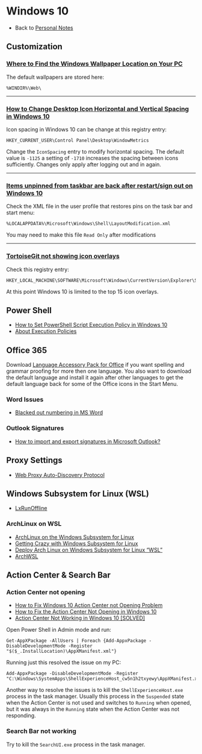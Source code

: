# Windows 10

- Back to [Personal Notes](README.md)

## Customization

### [Where to Find the Windows Wallpaper Location on Your PC][Wallpaper]

The default wallpapers are stored here:

    %WINDIR%\Web\

[Wallpaper]: https://www.techjunkie.com/windows-wallpaper-location/

---

### [How to Change Desktop Icon Horizontal and Vertical Spacing in Windows 10][Icon]

Icon spacing in Windows 10 can be change at this registry entry:

    HKEY_CURRENT_USER\Control Panel\Desktop\WindowMetrics

Change the `IconSpacing` entry to modify horizontal spacing. The default value
is `-1125` a setting of `-1710` increases the spacing between icons
sufficiently. Changes only apply after logging out and in again.

[Icon]: https://www.tenforums.com/tutorials/16941-change-desktop-icon-spacing-windows-10-a.html

---

### [Items unpinned from taskbar are back after restart/sign out on Windows 10][Taskbar]

Check the XML file in the user profile that restores pins on the task bar and
start menu:

    %LOCALAPPDATA%\Microsoft\Windows\Shell\LayoutModification.xml

You may need to make this file `Read Only` after modifications

[Taskbar]: https://superuser.com/questions/1251656/items-unpinned-from-taskbar-are-back-after-restart-sign-out-on-windows-10

---

### [TortoiseGit not showing icon overlays][Overlay]

Check this registry entry:

    HKEY_LOCAL_MACHINE\SOFTWARE\Microsoft\Windows\CurrentVersion\Explorer\ShellIconOverlayIdentifiers

At this point Windows 10 is limited to the top 15 icon overlays.

[Overlay]: https://stackoverflow.com/questions/25156238/tortoisegit-not-showing-icon-overlays

## Power Shell

- [How to Set PowerShell Script Execution Policy in Windows 10][PS1]
- [About Execution Policies][PS2]

[PS1]: https://www.tenforums.com/tutorials/54585-change-powershell-script-execution-policy-windows-10-a.html
[PS2]: https://docs.microsoft.com/en-us/powershell/module/microsoft.powershell.core/about/about_execution_policies?view=powershell-6

## Office 365

Download [Language Accessory Pack for Office][Lang] if you want spelling and
grammar proofing for more then one language. You also want to download the
default language and install it again after other languages to get the default
language back for some of the Office icons in the Start Menu.

[Lang]: https://support.office.com/en-us/article/Language-Accessory-Pack-for-Office-82ee1236-0f9a-45ee-9c72-05b026ee809f

### Word Issues

- [Blacked out numbering in MS Word][Word]

[Word]: https://answers.microsoft.com/en-us/office/forum/office_2016-word/blacked-out-numbering-in-ms-word-2016/d2ec88d5-fcf6-41b6-bf05-487724585f51

### Outlook Signatures

- [How to import and export signatures in Microsoft Outlook?](https://www.extendoffice.com/documents/outlook/1453-outlook-import-export-signatures.html)

## Proxy Settings

- [Web Proxy Auto-Discovery Protocol](https://en.wikipedia.org/wiki/Web_Proxy_Auto-Discovery_Protocol)

## Windows Subsystem for Linux (WSL)

- [LxRunOffline](https://github.com/DDoSolitary/LxRunOffline)

### ArchLinux on WSL

- [ArchLinux on the Windows Subsystem for Linux](https://davidtw.co/writings/2017/archlinux-on-the-windows-subsystem-for-linux)
- [Getting Crazy with Windows Subsystem for Linux](https://www.brianketelsen.com/getting-crazy-with-windows-subsystem-for-linux/)
- [Deploy Arch Linux on Windows Subsystem for Linux “WSL”](https://medium.com/@mudrii/deploy-arch-linux-on-windows-subsystem-for-linux-wsl-a7e4cdf78c80)
- [ArchWSL](https://github.com/yuk7/ArchWSL)

## Action Center & Search Bar

### Action Center not opening

- [How to Fix Windows 10 Action Center not Opening Problem](https://www.xtremerain.com/fix-windows-action-center-not-opening/)
- [How to Fix the Action Center Not Opening in Windows 10](https://www.maketecheasier.com/fix-action-center-not-opening-windows10/)
- [Action Center Not Working in Windows 10 [SOLVED]](https://troubleshooter.xyz/wiki/fix-action-center-not-working-in-windows-10/)

Open Power Shell in Admin mode and run:

    Get-AppXPackage -AllUsers | Foreach {Add-AppxPackage -DisableDevelopmentMode -Register "$($_.InstallLocation)\AppXManifest.xml"}

Running just this resolved the issue on my PC:

    Add-AppxPackage -DisableDevelopmentMode -Register "C:\Windows\SystemApps\ShellExperienceHost_cw5n1h2txyewy\AppXManifest.xml"

Another way to resolve the issues is to kill the `ShellExperienceHost.exe`
process in the task manager. Usually this process in the `Suspended` state when
the Action Center is not used and switches to `Running` when opened, but it was
always in the `Running` state when the Action Center was not responding.

### Search Bar not working

Try to kill the `SearchUI.exe` process in the task manager.

